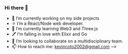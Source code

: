 ### Hi there 👋

- 🔭 I’m currently working on my side projects
- ⚛️ I’m a React/Node web developer.
- 🌱 I’m currently learning Web3 and Three.js
- 🖊  I’m falling in love with Elixir and Go
- 👯 I’m looking to collaborate on a multidisciplinary team. 
- 📫 How to reach me: [kevincoto2002@gmail.com](kevincoto2002@gmail.com)
-->

